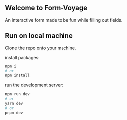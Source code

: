 ## Welcome to Form-Voyage
An interactive form made to be fun while filling out fields.



## Run on local machine

Clone the repo onto your machine.

install packages:

```bash
npm i 
# or 
npm install 
```

run the development server:

```bash
npm run dev
# or
yarn dev
# or
pnpm dev
```
